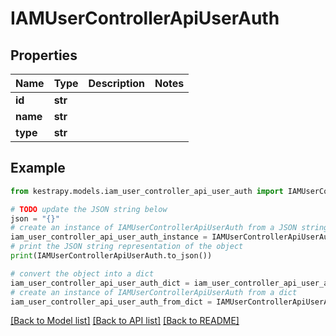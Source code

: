 # IAMUserControllerApiUserAuth


## Properties

Name | Type | Description | Notes
------------ | ------------- | ------------- | -------------
**id** | **str** |  | 
**name** | **str** |  | 
**type** | **str** |  | 

## Example

```python
from kestrapy.models.iam_user_controller_api_user_auth import IAMUserControllerApiUserAuth

# TODO update the JSON string below
json = "{}"
# create an instance of IAMUserControllerApiUserAuth from a JSON string
iam_user_controller_api_user_auth_instance = IAMUserControllerApiUserAuth.from_json(json)
# print the JSON string representation of the object
print(IAMUserControllerApiUserAuth.to_json())

# convert the object into a dict
iam_user_controller_api_user_auth_dict = iam_user_controller_api_user_auth_instance.to_dict()
# create an instance of IAMUserControllerApiUserAuth from a dict
iam_user_controller_api_user_auth_from_dict = IAMUserControllerApiUserAuth.from_dict(iam_user_controller_api_user_auth_dict)
```
[[Back to Model list]](../README.md#documentation-for-models) [[Back to API list]](../README.md#documentation-for-api-endpoints) [[Back to README]](../README.md)



